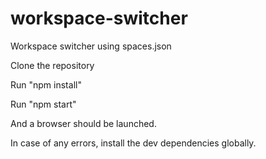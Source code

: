 # workspace-switcher
Workspace switcher using spaces.json

Clone the repository

Run "npm install"

Run "npm start"

And a browser should be launched.

In case of any errors, install the dev dependencies globally.  
